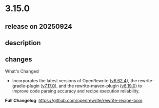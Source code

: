 # 3.15.0

## release on 20250924
## description
## changes
What's Changed

* Incorporates the latest versions of OpenRewrite (<a href="https://github.com/openrewrite/rewrite/releases/tag/v8.62.4">v8.62.4</a>), the rewrite-gradle-plugin (<a href="https://github.com/openrewrite/rewrite-gradle-plugin/releases/tag/v7.17.0">v7.17.0</a>), and the rewrite-maven-plugin (<a href="https://github.com/openrewrite/rewrite-maven-plugin/releases/tag/v6.19.0">v6.19.0</a>) to improve code parsing accuracy and recipe execution reliability.

<strong>Full Changelog</strong>: <a href="https://github.com/openrewrite/rewrite-recipe-bom">https://github.com/openrewrite/rewrite-recipe-bom</a>

